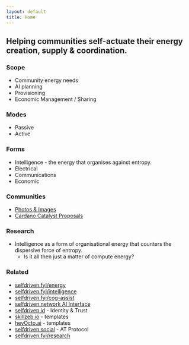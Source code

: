 ```yaml
---
layout: default
title: Home
---
```


## Helping communities self-actuate their energy creation, supply & coordination.

### Scope
- Community energy needs
- AI planning
- Provisioning
- Economic Management / Sharing

### Modes
- Passive
- Active

### Forms
- Intelligence - the energy that organises against entropy.
- Electrical
- Communications
- Economic

### Communities
- [Photos & Images](https://github.com/selfdriven-foundation/selfdriven-energy/tree/main/communities/images)
- [Cardano Catalyst Proposals](/cardano-catalyst/)

### Research
- Intelligence as a form of organisational energy that counters the dispersive force of entropy.
    - Is it all then just a matter of compute energy?

### Related
- [selfdriven.fyi/energy](https://selfdriven.fyi/energy)
- [selfdriven.fyi/intelligence](https://selfdriven.fyi/intelligence)
- [selfdriven.fyi/cog-assist](https://selfdriven.fyi/cog-assist)
- [selfdriven.network AI Interface](https://selfdriven.network)
- [selfdriven.id](https://selfdriven.id) - Identity & Trust
- [skillzeb.io](https://skillzeb.io) - templates
- [heyOcto.ai](https://heyocto.ai) - templates
- [selfdriven.social](https://selfdriven.social) - AT Protocol
- [selfdriven.fyi/research](https://selfdriven.fyi/research)



